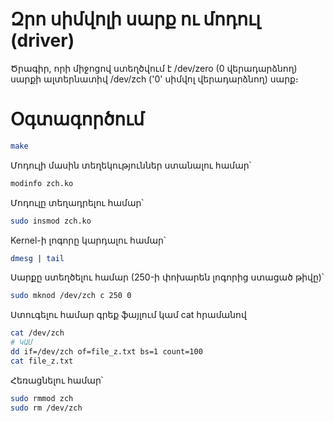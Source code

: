 Զրո սիմվոլի սարք ու մոդուլ (driver)
================================

Ծրագիր, որի միջոցով ստեղծվում է /dev/zero (0 վերադարձնող) սարքի ալտերնատիվ /dev/zch ('0' սիմվոլ վերադարձնող) սարք։

Օգտագործում
================================
```bash 
make
```

Մոդուլի մասին տեղեկություններ ստանալու համար՝
```bash
modinfo zch.ko
```

Մոդուլը տեղադրելու համար՝
```bash
sudo insmod zch.ko
```

Kernel-ի լոգորը կարդալու համար՝
```bash
dmesg | tail
```

Սարքը ստեղծելու համար (250-ի փոխարեն լոգորից ստացած թիվը)՝
```bash
sudo mknod /dev/zch c 250 0
```

Ստուգելու համար գրեք ֆայլում կամ cat հրամանով
```bash
cat /dev/zch
# ԿԱՄ
dd if=/dev/zch of=file_z.txt bs=1 count=100
cat file_z.txt
```

Հեռացնելու համար՝
```bash
sudo rmmod zch
sudo rm /dev/zch
``` 
